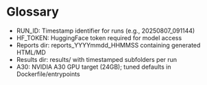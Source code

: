 # Glossary

- RUN_ID: Timestamp identifier for runs (e.g., 20250807_091144)
- HF_TOKEN: HuggingFace token required for model access
- Reports dir: reports_YYYYmmdd_HHMMSS containing generated HTML/MD
- Results dir: results/ with timestamped subfolders per run
- A30: NVIDIA A30 GPU target (24GB); tuned defaults in Dockerfile/entrypoints
